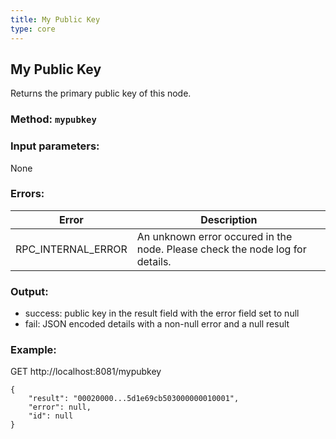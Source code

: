 ```yaml
---
title: My Public Key
type: core
---
```

## My Public Key
Returns the primary public key of this node.
### Method: `mypubkey`
### Input parameters:
None

### Errors:

| Error | Description |
| --- | --- |
| RPC_INTERNAL_ERROR | An unknown error occured in the node. Please check the node log for details. |

### Output:
- success: public key in the result field with the error field set to null
- fail: JSON encoded details with a non-null error and a null result

### Example:
GET http://localhost:8081/mypubkey
```
{
	"result": "00020000...5d1e69cb503000000010001",
	"error": null,
	"id": null
}
```
